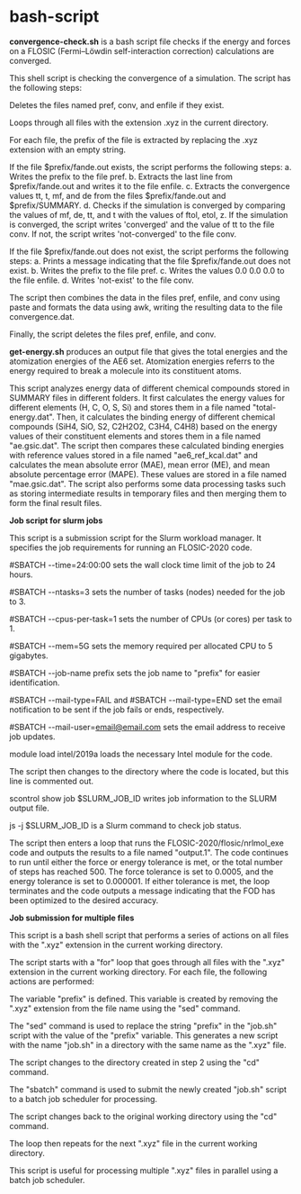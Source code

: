 # bash-script

**convergence-check.sh** is a bash script file checks if the energy and forces on a FLOSIC (Fermi–Löwdin self-interaction correction) calculations are converged. 


This shell script is checking the convergence of a simulation. The script has the following steps:

Deletes the files named pref, conv, and enfile if they exist.

Loops through all files with the extension .xyz in the current directory.

For each file, the prefix of the file is extracted by replacing the .xyz extension with an empty string.

If the file $prefix/fande.out exists, the script performs the following steps:
a. Writes the prefix to the file pref.
b. Extracts the last line from $prefix/fande.out and writes it to the file enfile.
c. Extracts the convergence values tt, t, mf, and de from the files $prefix/fande.out and $prefix/SUMMARY.
d. Checks if the simulation is converged by comparing the values of mf, de, tt, and t with the values of ftol, etol, z. If the simulation is converged, the script writes 'converged' and the value of tt to the file conv. If not, the script writes 'not-converged' to the file conv.

If the file $prefix/fande.out does not exist, the script performs the following steps:
a. Prints a message indicating that the file $prefix/fande.out does not exist.
b. Writes the prefix to the file pref.
c. Writes the values 0.0 0.0 0.0 to the file enfile.
d. Writes 'not-exist' to the file conv.

The script then combines the data in the files pref, enfile, and conv using paste and formats the data using awk, writing the resulting data to the file convergence.dat.

Finally, the script deletes the files pref, enfile, and conv.

**get-energy.sh** produces an output file that gives the total energies and the atomization energies of the AE6 set. Atomization energies referrs to the energy required to break a molecule into its constituent atoms. 

This script analyzes energy data of different chemical compounds stored in SUMMARY files in different folders. It first calculates the energy values for different elements (H, C, O, S, Si) and stores them in a file named "total-energy.dat". Then, it calculates the binding energy of different chemical compounds (SiH4, SiO, S2, C2H2O2, C3H4, C4H8) based on the energy values of their constituent elements and stores them in a file named "ae.gsic.dat". The script then compares these calculated binding energies with reference values stored in a file named "ae6_ref_kcal.dat" and calculates the mean absolute error (MAE), mean error (ME), and mean absolute percentage error (MAPE). These values are stored in a file named "mae.gsic.dat". The script also performs some data processing tasks such as storing intermediate results in temporary files and then merging them to form the final result files.


**Job script for slurm jobs**

This script is a submission script for the Slurm workload manager. It specifies the job requirements for running an FLOSIC-2020 code.

#SBATCH --time=24:00:00 sets the wall clock time limit of the job to 24 hours.

#SBATCH --ntasks=3 sets the number of tasks (nodes) needed for the job to 3.

#SBATCH --cpus-per-task=1 sets the number of CPUs (or cores) per task to 1.

#SBATCH --mem=5G sets the memory required per allocated CPU to 5 gigabytes.

#SBATCH --job-name prefix sets the job name to "prefix" for easier identification.

#SBATCH --mail-type=FAIL and #SBATCH --mail-type=END set the email notification to be sent if the job fails or ends, respectively.

#SBATCH --mail-user=email@email.com sets the email address to receive job updates.

module load intel/2019a loads the necessary Intel module for the code.

The script then changes to the directory where the code is located, but this line is commented out.

scontrol show job $SLURM_JOB_ID writes job information to the SLURM output file.

js -j $SLURM_JOB_ID is a Slurm command to check job status.

The script then enters a loop that runs the FLOSIC-2020/flosic/nrlmol_exe code and outputs the results to a file named "output.1". The code continues to run until either the force or energy tolerance is met, or the total number of steps has reached 500. The force tolerance is set to 0.0005, and the energy tolerance is set to 0.000001. If either tolerance is met, the loop terminates and the code outputs a message indicating that the FOD has been optimized to the desired accuracy.

**Job submission for multiple files**

This script is a bash shell script that performs a series of actions on all files with the ".xyz" extension in the current working directory.

The script starts with a "for" loop that goes through all files with the ".xyz" extension in the current working directory. For each file, the following actions are performed:

The variable "prefix" is defined. This variable is created by removing the ".xyz" extension from the file name using the "sed" command.

The "sed" command is used to replace the string "prefix" in the "job.sh" script with the value of the "prefix" variable. This generates a new script with the name "job.sh" in a directory with the same name as the ".xyz" file.

The script changes to the directory created in step 2 using the "cd" command.

The "sbatch" command is used to submit the newly created "job.sh" script to a batch job scheduler for processing.

The script changes back to the original working directory using the "cd" command.

The loop then repeats for the next ".xyz" file in the current working directory.

This script is useful for processing multiple ".xyz" files in parallel using a batch job scheduler.
